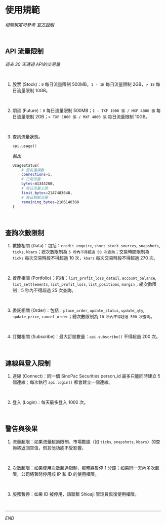 # 使用規範 

_相關規定可參考 [官方說明](https://sinotrade.github.io/tutor/limit/)_

<br>

## API 流量限制

_過去 30 天透過 API的交易量_

<br>

1. 股票 (Stock)：`0` 每日流量限制 500MB，`1 - 1E` 每日流量限制 2GB，`> 1E` 每日流量限制 10GB。

<br>

2. 期貨 (Future)：`0` 每日流量限制 500MB；`1 - TXF 1000 張 / MXF 4000 張` 每日流量限制 2GB；`> TXF 1000 張 / MXF 4000 張` 每日流量限制 10GB。

<br>

3. 查詢流量狀態。

    ```python
    api.usage()
    ```

    _輸出_

    ```bash
    UsageStatus(
        # 當前連線數
        connections=1, 
        # 已用流量
        bytes=41343260, 
        # 每日流量上限
        limit_bytes=2147483648, 
        # 每日剩餘流量
        remaining_bytes=2106140388
    )
    ```

<br>

## 查詢次數限制

1. 數據相關 (Data)：包括：`credit_enquire`, `short_stock_sources`, `snapshots`, `ticks`, `kbars`；總次數限制為 `5 秒內不得超過 50 次查詢`；交易時間限制為 `ticks` 每次交易時段不得超過 10 次，`kbars` 每次交易時段不得超過 270 次。

<br>

2. 資產相關 (Portfolio)：包括：`list_profit_loss_detail`, `account_balance`, `list_settlements`, `list_profit_loss`, `list_positions`, `margin`；總次數限制：5 秒內不得超過 25 次查詢。

<br>

3. 委託相關 (Order)：包括：`place_order`, `update_status`, `update_qty`, `update_price`, `cancel_order`；總次數限制為 `10 秒內不得超過 500 次查詢`。

<br>

4. 訂閱相關 (Subscribe)：最大訂閱數量：`api.subscribe()` 不得超過 200 次。

<br>

## 連線與登入限制

1. 連線 (Connect)：同一個 SinoPac Securities person_id 最多只能同時建立 5 個連線；每次執行 `api.login()` 都會建立一個連線。

<br>

2. 登入 (Login)：每天最多登入 1000 次。

<br>

## 警告與後果

1. 流量超限：如果流量超過限制，市場數據（如 `ticks`, `snapshots`, `kbars`）的查詢將返回空值，但其他功能不受影響。

<br>

2. 次數超限：如果使用次數超過限制，服務將暫停 1 分鐘；如果同一天內多次超限，公司將暫時停用該 IP 和 ID 的使用權限。

<br>

3. 服務暫停：如果 ID 被停用，請聯繫 Shioaji 管理員恢復使用權限。

<br>

___

_END_